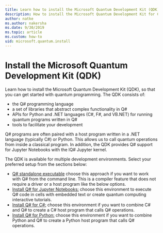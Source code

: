 ```yaml
---
title: Learn how to install the Microsoft Quantum Development Kit (QDK)
description: How to install the Microsoft Quantum Development Kit for C#, Python, and Jupyter Notebook environments.
author: natke
ms.author: nakersha
ms.date: 9/30/2019
ms.topic: article
ms.custom: how-to
uid: microsoft.quantum.install
---
```


# Install the Microsoft Quantum Development Kit (QDK)

Learn how to install the Microsoft Quantum Development Kit (QDK), so that you can get started with quantum programming. The QDK consists of:

- the Q# programming language
- a set of libraries that abstract complex functionality in Q#
- APIs for Python and .NET languages (C#, F#, and VB.NET) for running quantum programs written in Q#
- tools to facilitate your development

Q# programs are often paired with a host program written in a .NET language (typically C#) or Python. This allows us to call quantum operations from inside a classical program.
In addition, the QDK provides Q# support for Jupyter Notebooks with the IQ# Jupyter kernel.

The QDK is available for multiple development environments. Select your preferred setup from the sections below:

- [Q# standalone executable]() choose this approach if you want to work with Q# from the command line. This is a compiler feature that does not require a driver or a host program like the below options.
- [Install Q# for Jupyter Notebooks:](xref:microsoft.quantum.install.jupyter) choose this environment to execute Q# code in cells with embedded text or create quantum computing interactive tutorials. 
- [Install Q# for C#:](xref:microsoft.quantum.install.cs) choose this environment if you want to combine C# and Q# to create a C# host program that calls Q# operations.
- [Install Q# for Python:](xref:microsoft.quantum.install.python) choose this environment if you want to combine Python and Q# to create a Python host program that calls Q# operations.
